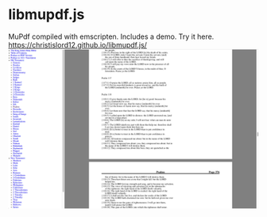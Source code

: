 # libmupdf.js
MuPdf compiled with emscripten. Includes a demo. Try it here. https://christislord12.github.io/libmupdf.js/
![Alt text](screenshot.png?raw=true "Screenshot")
